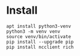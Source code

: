 # Install

    apt install python3-venv
    python3 -m venv venv
    source venv/bin/activate
    pip install --upgrade pip
    pip install ncclient rich